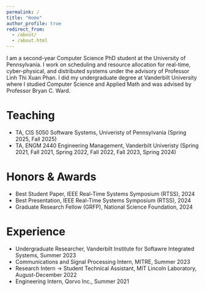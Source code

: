 ```yaml
---
permalink: /
title: "Home"
author_profile: true
redirect_from: 
  - /about/
  - /about.html
---
```


I am a second-year Computer Science PhD student at the University of Pennsylvania. I work on scheduling and resource allocation for real-time, cyber-physical, and distributed systems under the advisory of Professor Linh Thi Xuan Phan. I did my undergraduate degree at Vanderbilt University where I studied Computer Science and Applied Math and was advised by Professor Bryan C. Ward.

Teaching
======
* TA, CIS 5050 Software Systems, Univeristy of Pennsylvania (Spring 2025, Fall 2025)
* TA, ENGM 2440 Engineering Management, Vanderbilt Univeristy (Spring 2021, Fall 2021, Spring 2022, Fall 2022, Fall 2023, Spring 2024)

Honors & Awards
======
* Best Student Paper, IEEE Real-Time Systems Symposium (RTSS), 2024
* Best Presentation, IEEE Real-Time Systems Symposium (RTSS), 2024
* Graduate Research Fellow (GRFP), National Science Foundation, 2024

Experience
======
* Undergraduate Researcher, Vanderbilt Institute for Softawre Integrated Systems, Summer 2023
* Communications and Signal Processing Intern, MITRE, Summer 2023
* Research Intern → Student Technical Assistant, MIT Lincoln Laboratory, August-December 2022
* Engineering Intern, Qorvo Inc., Summer 2021